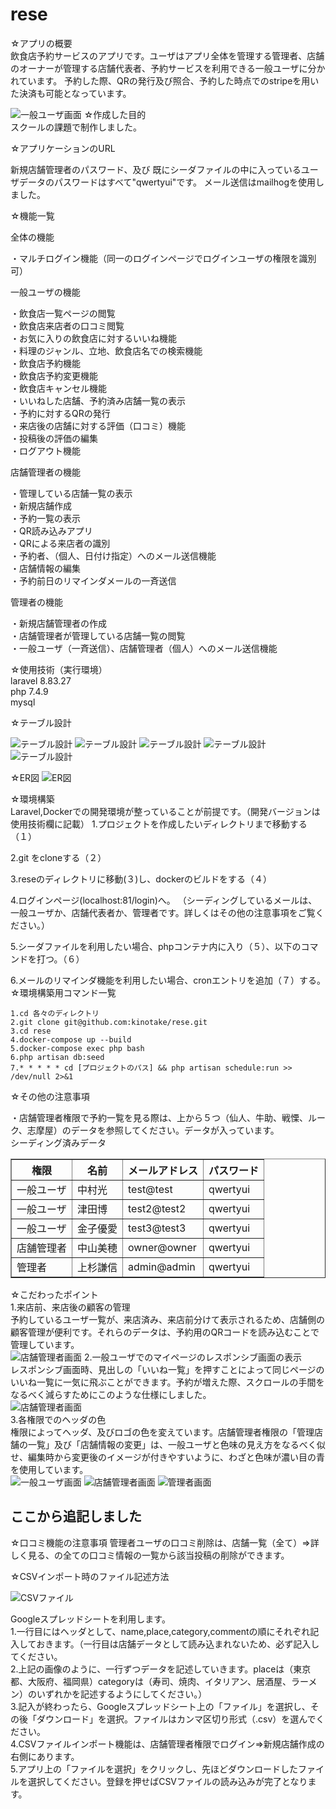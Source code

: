 # rese

☆アプリの概要</br>
飲食店予約サービスのアプリです。ユーザはアプリ全体を管理する管理者、店舗のオーナーが管理する店舗代表者、予約サービスを利用できる一般ユーザに分かれています。
予約した際、QRの発行及び照合、予約した時点でのstripeを用いた決済も可能となっています。

![一般ユーザ画面](images/test1.png)
☆作成した目的</br>
スクールの課題で制作しました。

☆アプリケーションのURL</br>

新規店舗管理者のパスワード、及び
既にシーダファイルの中に入っているユーザデータのパスワードはすべて"qwertyui"です。
メール送信はmailhogを使用しました。

☆機能一覧 </br>

全体の機能</br>

・マルチログイン機能（同一のログインページでログインユーザの権限を識別可）</br>

一般ユーザの機能</br>

・飲食店一覧ページの閲覧</br>
・飲食店来店者の口コミ閲覧</br>
・お気に入りの飲食店に対するいいね機能</br>
・料理のジャンル、立地、飲食店名での検索機能</br>
・飲食店予約機能</br>
・飲食店予約変更機能</br>
・飲食店キャンセル機能</br>
・いいねした店舗、予約済み店舗一覧の表示</br>
・予約に対するQRの発行</br>
・来店後の店舗に対する評価（口コミ）機能</br>
・投稿後の評価の編集</br>
・ログアウト機能</br>

店舗管理者の機能</br>

・管理している店舗一覧の表示</br>
・新規店舗作成</br>
・予約一覧の表示</br>
・QR読み込みアプリ</br>
・QRによる来店者の識別</br>
・予約者、（個人、日付け指定）へのメール送信機能</br>
・店舗情報の編集</br>
・予約前日のリマインダメールの一斉送信</br>

管理者の機能</br>

・新規店舗管理者の作成</br>
・店舗管理者が管理している店舗一覧の閲覧</br>
・一般ユーザ（一斉送信）、店舗管理者（個人）へのメール送信機能</br>

☆使用技術（実行環境）</br>
laravel 8.83.27</br>
php 7.4.9</br>
mysql</br>

☆テーブル設計</br>

![テーブル設計](images/table1.png)
![テーブル設計](images/table2.png)
![テーブル設計](images/table3.png)
![テーブル設計](images/table4.png)
![テーブル設計](images/table5.png)

☆ER図
![ER図](images/ER.png)

☆環境構築</br>
Laravel,Dockerでの開発環境が整っていることが前提です。（開発バージョンは使用技術欄に記載）
1.プロジェクトを作成したいディレクトリまで移動する（１）</br>

2.git をcloneする（２）</br>

3.reseのディレクトリに移動(３)し、dockerのビルドをする（４）</br>

4.ログインページ(localhost:81/login)へ。
（シーディングしているメールは、一般ユーザか、店舗代表者か、管理者です。詳しくはその他の注意事項をご覧ください。）</br>

5.シーダファイルを利用したい場合、phpコンテナ内に入り（５）、以下のコマンドを打つ。（６）</br>

6.メールのリマインダ機能を利用したい場合、cronエントリを追加（７）する。
☆環境構築用コマンド一覧</br>
```php:rese
1.cd 各々のディレクトリ
2.git clone git@github.com:kinotake/rese.git
3.cd rese
4.docker-compose up --build
5.docker-compose exec php bash
6.php artisan db:seed
7.* * * * * cd [プロジェクトのパス] && php artisan schedule:run >> /dev/null 2>&1
```

☆その他の注意事項</br>

・店舗管理者権限で予約一覧を見る際は、上から５つ（仙人、牛助、戦慄、ルーク、志摩屋）のデータを参照してください。データが入っています。</br>
シーディング済みデータ</br>

<table border="1">
    <tr>
        <th>権限</th> 
        <th>名前</th>
        <th>メールアドレス</th>
        <th>パスワード</th>
    </tr>
    <tr>
        <td>一般ユーザ</td>
        <td>中村光</td>
        <td>test@test</td>
        <td>qwertyui</td>
    </tr>
    <tr>
        <td>一般ユーザ</td>
        <td>津田博</td>
        <td>test2@test2</td>
        <td>qwertyui</td>
    </tr>
    <tr>
        <td>一般ユーザ</td>
        <td>金子優愛</td>
        <td>test3@test3</td>
        <td>qwertyui</td>
    </tr>
    <tr>
        <td>店舗管理者</td>
        <td>中山美穂</td>
        <td>owner@owner</td>
        <td>qwertyui</td>
    </tr>
    <tr>
        <td>管理者</td>
        <td>上杉謙信</td>
        <td>admin@admin</td>
        <td>qwertyui</td>
    </tr>
</table>

☆こだわったポイント</br>
1.来店前、来店後の顧客の管理</br>
予約しているユーザ一覧が、来店済み、来店前分けて表示されるため、店舗側の顧客管理が便利です。それらのデータは、予約用のQRコードを読み込むことで管理しています。</br>
![店舗管理者画面](images/owner5.png)
2.一般ユーザでのマイページのレスポンシブ画面の表示</br>
レスポンシブ画面時、見出しの「いいね一覧」を押すことによって同じページのいいね一覧に一気に飛ぶことができます。予約が増えた際、スクロールの手間をなるべく減らすためにこのような仕様にしました。</br>
![店舗管理者画面](images/responsive.png)</br>
3.各権限でのヘッダの色</br>
権限によってヘッダ、及びロゴの色を変えています。店舗管理者権限の「管理店舗の一覧」及び「店舗情報の変更」は、一般ユーザと色味の見え方をなるべく似せ、編集時から変更後のイメージが付きやすいように、わざと色味が濃い目の青を使用しています。</br>
![一般ユーザ画面](images/test1.png)
![店舗管理者画面](images/owner1.png)
![管理者画面](images/admin1.png)

<h2>ここから追記しました</h2>
☆口コミ機能の注意事項
管理者ユーザの口コミ削除は、店舗一覧（全て）⇒詳しく見る、の全ての口コミ情報の一覧から該当投稿の削除ができます。</br>

☆CSVインポート時のファイル記述方法</br>

![CSVファイル](images/CSV.png)

Googleスプレッドシートを利用します。</br>
1.一行目にはヘッダとして、name,place,category,commentの順にそれぞれ記入しておきます。（一行目は店舗データとして読み込まれないため、必ず記入してください。</br>
2.上記の画像のように、一行ずつデータを記述していきます。placeは（東京都、大阪府、福岡県）categoryは（寿司、焼肉、イタリアン、居酒屋、ラーメン）のいずれかを記述するようにしてください。）</br>
3.記入が終わったら、Googleスプレッドシート上の「ファイル」を選択し、その後「ダウンロード」を選択。ファイルはカンマ区切り形式（.csv）を選んでください。</br>
4.CSVファイルインポート機能は、店舗管理者権限でログイン⇒新規店舗作成の右側にあります。</br>
5.アプリ上の「ファイルを選択」をクリックし、先ほどダウンロードしたファイルを選択してください。登録を押せばCSVファイルの読み込みが完了となります。</br>

